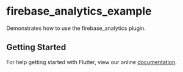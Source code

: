 # firebase_analytics_example

Demonstrates how to use the firebase_analytics plugin.

## Getting Started

For help getting started with Flutter, view our online
[documentation](https://flutter.dev/).
